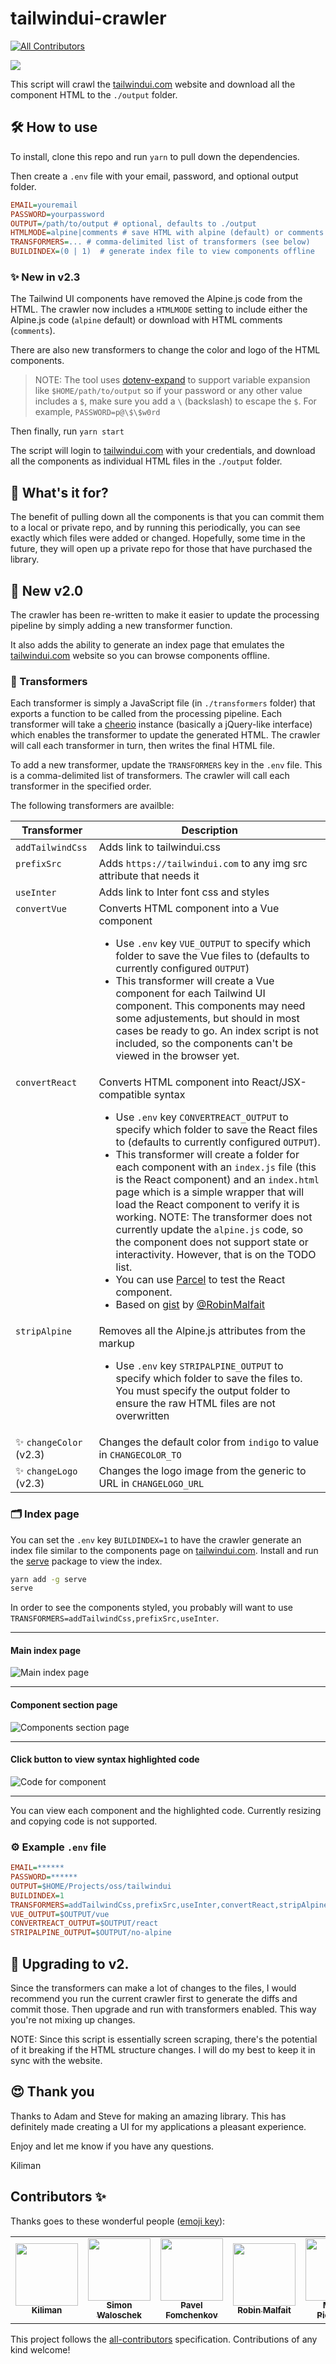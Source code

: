 # tailwindui-crawler

<!-- ALL-CONTRIBUTORS-BADGE:START - Do not remove or modify this section -->

[![All Contributors](https://img.shields.io/badge/all_contributors-5-orange.svg?style=flat-square)](#contributors-)

<!-- ALL-CONTRIBUTORS-BADGE:END -->

<img src="./images/tailwindui-crawler.png">

This script will crawl the [tailwindui.com](https://tailwindui.com) website and download all the
component HTML to the `./output` folder.

## 🛠 How to use

To install, clone this repo and run `yarn` to pull down the dependencies.

Then create a `.env` file with your email, password, and optional output folder.

```ini
EMAIL=youremail
PASSWORD=yourpassword
OUTPUT=/path/to/output # optional, defaults to ./output
HTMLMODE=alpine|comments # save HTML with alpine (default) or comments
TRANSFORMERS=... # comma-delimited list of transformers (see below)
BUILDINDEX=(0 | 1)  # generate index file to view components offline
```

### ✨ New in v2.3

The Tailwind UI components have removed the Alpine.js code from the HTML. The
crawler now includes a `HTMLMODE` setting to include either the Alpine.js code
(`alpine` default) or download with HTML comments (`comments`).

There are also new transformers to change the color and logo of the HTML components.

> NOTE: The tool uses [dotenv-expand](https://github.com/motdotla/dotenv-expand) to support variable expansion like `$HOME/path/to/output`
> so if your password or any other value includes a `$`, make sure you add a `\` (backslash) to
> escape the `$`. For example, `PASSWORD=p@\$\$w0rd`

Then finally, run `yarn start`

The script will login to [tailwindui.com](https://tailwindui.com) with your credentials, and download all the
components as individual HTML files in the `./output` folder.

## 🤔 What's it for?

The benefit of pulling down all the components is that you can commit them to a local or
private repo, and by running this periodically, you can see exactly which files were added
or changed. Hopefully, some time in the future, they will open up a private repo for those
that have purchased the library.

## 🚀 New v2.0

The crawler has been re-written to make it easier to update the processing pipeline by simply
adding a new transformer function.

It also adds the ability to generate an index page that emulates the [tailwindui.com](https://tailwindui.com) website
so you can browse components offline.

### 🔄 Transformers

Each transformer is simply a JavaScript file (in `./transformers` folder) that exports a
function to be called from the processing pipeline. Each transformer will take a [cheerio](https://github.com/cheeriojs/cheerio)
instance (basically a jQuery-like interface) which enables the transformer to update the
generated HTML. The crawler will call each transformer in turn, then writes the final HTML file.

To add a new transformer, update the `TRANSFORMERS` key in the `.env` file. This is a comma-delimited
list of transformers. The crawler will call each transformer in the specified order.

The following transformers are availble:

<table>
<thead>
<tr><th>Transformer</th><th>Description</th></tr>
</thead>
<tbody>
<tr style="vertical-align: baseline;"><td><code>addTailwindCss</code></td><td>Adds link to tailwindui.css</td></tr>
<tr style="vertical-align: baseline;"><td><code>prefixSrc</code></td><td>Adds <code>https://tailwindui.com</code> to any img src attribute that needs it</td></tr>
<tr style="vertical-align: baseline;"><td><code>useInter</code></td><td>Adds link to Inter font css and styles</td></tr>

<tr style="vertical-align: baseline;"><td><code>convertVue</code></td><td>Converts HTML component into a Vue component
<ul><li>Use <code>.env</code> key <code>VUE_OUTPUT</code> to specify which folder to save the Vue files to (defaults to currently
configured <code>OUTPUT</code>)</li>
<li>This transformer will create a Vue component for each Tailwind UI component. This components may need some adjustements,
but should in most cases be ready to go. An index script is not included, so the components can't be viewed in the browser yet.</li>
</ul></td></tr>

<tr style="vertical-align: baseline;"><td><code>convertReact</code></td><td>Converts HTML component into React/JSX-compatible syntax
<ul><li>Use <code>.env</code> key <code>CONVERTREACT_OUTPUT</code> to specify which folder to save the React files to
(defaults to currently configured <code>OUTPUT</code>).</li>
<li>This transformer will create a folder for each component with an <code>index.js</code> file (this is the React component) and an <code>index.html</code>
page which is a simple wrapper that will load the React component to verify it is working. NOTE: The transformer does not currently update the
<code>alpine.js</code> code, so the component does not support state or interactivity. However, that is on the TODO list.</li>
<li>You can use <a href="https://parceljs.org">Parcel</a> to test the React component.</li>
<li>Based on <a href="https://gist.github.com/RobinMalfait/a90e8651196c273dfa51eec0f43e1676">gist</a> by <a href="https://github.com/RobinMalfait">@RobinMalfait</a></li>
</ul></td></tr>

<tr style="vertical-align: baseline;"><td><code>stripAlpine</code></td><td>Removes all the Alpine.js attributes from the markup
<ul><li>Use <code>.env</code> key <code>STRIPALPINE_OUTPUT</code> to specify which folder to save the files to. You must
specify the output folder to ensure the raw HTML files are not overwritten</li>
</ul></td></tr>
<tr style="vertical-align: baseline;"><td>✨ <code>changeColor</code> (v2.3)</code></td><td>Changes the default color from <code>indigo</code> to value in <code>CHANGECOLOR_TO</code></td></tr>
<tr style="vertical-align: baseline;"><td>✨ <code>changeLogo</code> (v2.3)</code></td><td>Changes the logo image from the generic to URL in <code>CHANGELOGO_URL</code></td></tr>
</tbody>
</table>

### 🗂 Index page

You can set the `.env` key `BUILDINDEX=1` to have the crawler generate an index file similar to the components
page on [tailwindui.com](https://tailwindui.com). Install and run the [serve](https://www.npmjs.com/package/serve) package
to view the index.

```bash
yarn add -g serve
serve
```

In order to see the components styled, you probably will want to use `TRANSFORMERS=addTailwindCss,prefixSrc,useInter`.

---

#### Main index page

<img src="./images/index-main.png" alt="Main index page"/>

---

#### Component section page

<img src="./images/index-section.png" alt="Components section page"/>

---

#### Click button to view syntax highlighted code

<img src="./images/index-component-code.png" alt="Code for component"/>

---

You can view each component and the highlighted code. Currently resizing and copying code is not supported.

### ⚙️ Example `.env` file

```ini
EMAIL=******
PASSWORD=******
OUTPUT=$HOME/Projects/oss/tailwindui
BUILDINDEX=1
TRANSFORMERS=addTailwindCss,prefixSrc,useInter,convertReact,stripAlpine
VUE_OUTPUT=$OUTPUT/vue
CONVERTREACT_OUTPUT=$OUTPUT/react
STRIPALPINE_OUTPUT=$OUTPUT/no-alpine
```

## 🚦 Upgrading to v2.

Since the transformers can make a lot of changes to the files, I would recommend
you run the current crawler first to generate the diffs and commit those. Then upgrade
and run with transformers enabled. This way you're not mixing up changes.

NOTE: Since this script is essentially screen scraping, there's the potential
of it breaking if the HTML structure changes. I will do my best to keep it in sync with
the website.

## 😍 Thank you

Thanks to Adam and Steve for making an amazing library. This has definitely made creating
a UI for my applications a pleasant experience.

Enjoy and let me know if you have any questions.

Kiliman

## Contributors ✨

Thanks goes to these wonderful people ([emoji key](https://allcontributors.org/docs/en/emoji-key)):

<!-- ALL-CONTRIBUTORS-LIST:START - Do not remove or modify this section -->
<!-- prettier-ignore-start -->
<!-- markdownlint-disable -->
<table>
  <tr>
    <td align="center"><a href="https://github.com/kiliman"><img src="https://avatars3.githubusercontent.com/u/47168?v=4&size=100" width="100px;" alt=""/><br /><sub><b>Kiliman</b></sub></a></td>
    <td align="center"><a href="http://www.cemfi.de"><img src="https://avatars0.githubusercontent.com/u/8217108?v=4&size=100" width="100px;" alt=""/><br /><sub><b>Simon Waloschek</b></sub></a></td>
    <td align="center"><a href="https://github.com/nawok"><img src="https://avatars3.githubusercontent.com/u/159773?v=4&size=100" width="100px;" alt=""/><br /><sub><b>Pavel Fomchenkov</b></sub></a></td>
    <td align="center"><a href="https://robinmalfait.com"><img src="https://avatars2.githubusercontent.com/u/1834413?v=4&size=100" width="100px;" alt=""/><br /><sub><b>Robin Malfait</b></sub></a></td>
    <td align="center"><a href="https://miguelpiedrafita.com"><img src="https://avatars0.githubusercontent.com/u/23558090?v=4&size=100" width="100px;" alt=""/><br /><sub><b>Miguel Piedrafita</b></sub></a></td>
  </tr>
</table>

<!-- markdownlint-enable -->
<!-- prettier-ignore-end -->

<!-- ALL-CONTRIBUTORS-LIST:END -->

This project follows the [all-contributors](https://github.com/all-contributors/all-contributors) specification. Contributions of any kind welcome!
